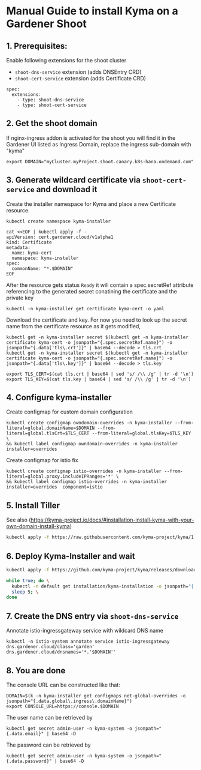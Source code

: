 # Manual Guide to install Kyma on a Gardener Shoot

## 1. Prerequisites:

Enable following extensions for the shoot cluster
* `shoot-dns-service` extension (adds DNSEntry CRD)
* `shoot-cert-service` extension (adds Certificate CRD)
  
```
spec:
  extensions:
    - type: shoot-dns-service
    - type: shoot-cert-service
```

## 2. Get the shoot domain
If nginx-ingress addon is activated for the shoot you will find it in the Gardener UI listed as Ingress Domain, replace the ingress sub-domain with "kyma"

```
export DOMAIN="myCluster.myProject.shoot.canary.k8s-hana.ondemand.com"
```

## 3. Generate wildcard certificate via `shoot-cert-service` and download it
Create the installer namespace for Kyma and place a new Certificate resource.

```
kubectl create namespace kyma-installer
```
```
cat <<EOF | kubectl apply -f -
apiVersion: cert.gardener.cloud/v1alpha1
kind: Certificate
metadata:
  name: kyma-cert
  namespace: kyma-installer
spec:
  commonName: "*.$DOMAIN"
EOF
```
After the resource gets status `Ready` it will contain a spec.secretRef attribute referencing to the generated secret conatining the certificate and the private key 

```
kubectl -n kyma-installer get certificate kyma-cert -o yaml
```

Download the certificate and key. For now you need to look up the secret name from the certificate resource as it gets modified,
```
kubectl get -n kyma-installer secret $(kubectl get -n kyma-installer certificate kyma-cert -o jsonpath="{.spec.secretRef.name}") -o jsonpath="{.data['tls\.crt']}" | base64 --decode > tls.crt
kubectl get -n kyma-installer secret $(kubectl get -n kyma-installer certificate kyma-cert -o jsonpath="{.spec.secretRef.name}") -o jsonpath="{.data['tls\.key']}" | base64 --decode > tls.key

export TLS_CERT=$(cat tls.crt | base64 | sed 's/ /\\ /g' | tr -d '\n')
export TLS_KEY=$(cat tls.key | base64 | sed 's/ /\\ /g' | tr -d '\n')
```

## 4. Configure kyma-installer

Create configmap for custom domain configuration
```
kubectl create configmap owndomain-overrides -n kyma-installer --from-literal=global.domainName=$DOMAIN --from-literal=global.tlsCrt=$TLS_CERT --from-literal=global.tlsKey=$TLS_KEY \
&& kubectl label configmap owndomain-overrides -n kyma-installer installer=overrides
```

Create configmap for istio fix
```
kubectl create configmap istio-overrides -n kyma-installer --from-literal=global.proxy.includeIPRanges='*' \
&& kubectl label configmap istio-overrides -n kyma-installer installer=overrides  component=istio
```
   
## 5. Install Tiller
See also (https://kyma-project.io/docs/#installation-install-kyma-with-your-own-domain-install-kyma)

```bash
kubectl apply -f https://raw.githubusercontent.com/kyma-project/kyma/1.8.0/installation/resources/tiller.yaml
```

## 6. Deploy Kyma-Installer and wait

```bash
kubectl apply -f https://github.com/kyma-project/kyma/releases/download/1.8.0/kyma-installer-cluster.yaml

while true; do \
  kubectl -n default get installation/kyma-installation -o jsonpath="{'Status: '}{.status.state}{', description: '}{.status.description}"; echo; \
  sleep 5; \
done
```

## 7. Create the DNS entry via `shoot-dns-service`
Annotate istio-ingressgateway service with wildcard DNS name

```
kubectl -n istio-system annotate service istio-ingressgateway dns.gardener.cloud/class='garden' dns.gardener.cloud/dnsnames='*.'$DOMAIN''
```

## 8. You are done

The console URL can be constructed like that:
```
DOMAIN=$(k -n kyma-installer get configmaps net-global-overrides -o jsonpath="{.data.global\.ingress\.domainName}")
export CONSOLE_URL=https://console.$DOMAIN
```

The user name can be retrieved by
```
kubectl get secret admin-user -n kyma-system -o jsonpath="{.data.email}" | base64 -D
```
The password can be retrieved by
```
kubectl get secret admin-user -n kyma-system -o jsonpath="{.data.password}" | base64 -D
```
